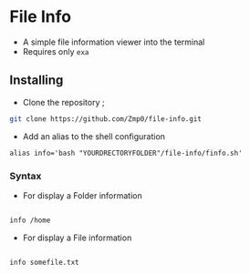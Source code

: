 # File Info

- A simple file information viewer into the terminal 
- Requires only `exa` 

## Installing

- Clone the repository ;

```bash
git clone https://github.com/Zmp0/file-info.git 
```

- Add an alias to the shell configuration 

```
alias info='bash "YOURDRECTORYFOLDER"/file-info/finfo.sh'
```

### Syntax

- For display a Folder information

```bash

info /home

```

- For display a File information

```bash

info somefile.txt

```
